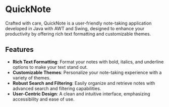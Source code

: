 # QuickNote

Crafted with care, QuickNote is a user-friendly note-taking application developed in Java with AWT and Swing, designed to enhance your productivity by offering rich text formatting and customizable themes. 

## Features

- **Rich Text Formatting**: Format your notes with bold, italics, and underline options to make your text stand out.
- **Customizable Themes**: Personalize your note-taking experience with a variety of themes.
- **Robust Search and Filtering**: Easily organize and retrieve notes with advanced search and filtering capabilities.
- **User-Centric Design**: A clean and intuitive interface, emphasizing accessibility and ease of use.


